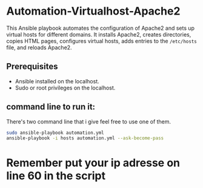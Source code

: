 # Automation-Virtualhost-Apache2

This Ansible playbook automates the configuration of Apache2 and sets up virtual hosts for different domains. It installs Apache2, creates directories, copies HTML pages, configures virtual hosts, adds entries to the `/etc/hosts` file, and reloads Apache2.

## Prerequisites

- Ansible installed on the localhost.
- Sudo or root privileges on the localhost.

## command line to run it:
There's two command line that i give feel free to use one of them.

   ```bash
   sudo ansible-playbook automation.yml 
   ansible-playbook -i hosts automation.yml --ask-become-pass 

   ```
   # Remember put your ip adresse on line 60 in the script
